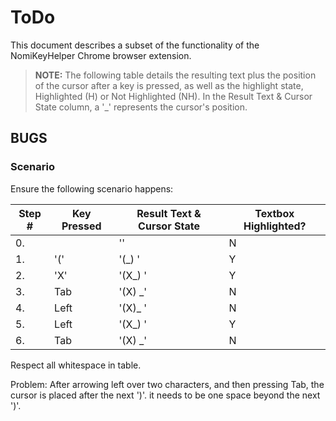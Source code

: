 
# ToDo

This document describes a subset of the functionality of the NomiKeyHelper Chrome browser extension.

> **NOTE:** The following table details the resulting text plus the position of the cursor after a key is pressed, as well as the highlight state, Highlighted (H) or Not Highlighted (NH). In the Result Text & Cursor State column, a '_' represents the cursor's position.

## BUGS

### Scenario

Ensure the following scenario happens:

|Step #|Key Pressed|Result Text & Cursor State|Textbox Highlighted?|
|--|--|--|--|
| 0. |  | '' | N |
| 1. | '(' | '(_) ' | Y |
| 2. | 'X' | '(X_) ' | Y |
| 3. | Tab | '(X) _' | N |
| 4. | Left | '(X)_ ' | N |
| 5. | Left | '(X_) ' | Y |
| 6. | Tab | '(X) _' | N |

Respect all whitespace in table.

Problem: After arrowing left over two characters, and then pressing Tab, the cursor is placed after the next ')'. it needs to be one space beyond the next ')'.